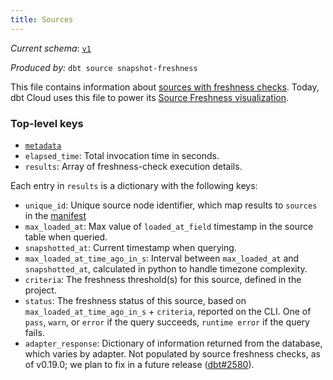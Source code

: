 ```yaml
---
title: Sources
---
```


_Current schema_: [`v1`](https://schemas.getdbt.com/dbt/sources/v1.json)

_Produced by:_ `dbt source snapshot-freshness`

This file contains information about [sources with freshness checks](using-sources#snapshotting-source-data-freshness). Today, dbt Cloud uses this file to power its [Source Freshness visualization](cloud-snapshotting-source-freshness).

### Top-level keys

- [`metadata`](dbt-artifacts#common-metadata)
- `elapsed_time`: Total invocation time in seconds.
- `results`: Array of freshness-check execution details.

Each entry in `results` is a dictionary with the following keys:

- `unique_id`: Unique source node identifier, which map results to `sources` in the [manifest](manifest-json)
- `max_loaded_at`: Max value of `loaded_at_field` timestamp in the source table when queried.
- `snapshotted_at`: Current timestamp when querying.
- `max_loaded_at_time_ago_in_s`: Interval between `max_loaded_at` and `snapshotted_at`, calculated in python to handle timezone complexity.
- `criteria`: The freshness threshold(s) for this source, defined in the project.
- `status`: The freshness status of this source, based on `max_loaded_at_time_ago_in_s` + `criteria`, reported on the CLI. One of `pass`, `warn`, or `error` if the query succeeds, `runtime error` if the query fails.
- `adapter_response`: Dictionary of information returned from the database, which varies by adapter. Not populated by source freshness checks, as of v0.19.0; we plan to fix in a future release ([dbt#2580](https://github.com/fishtown-analytics/dbt/issues/2580)).

